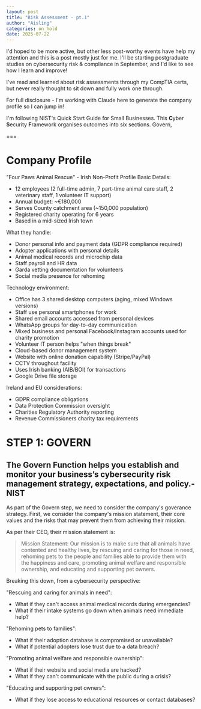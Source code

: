 ```yaml
---
layout: post
title: "Risk Assessment - pt.1"
author: "Aisling"
categories: on_hold
date: 2025-07-22
---
```


I'd hoped to be more active, but other less post-worthy events have help my attention and this is a post mostly just for me. I'll be starting postgraduate studies on cybersecurity risk & compliance in September, and I'd like to see how I learn and improve!

I've read and learned about risk assessments through my CompTIA certs, but never really thought to sit down and fully work one through.

For full disclosure - I'm working with Claude here to generate the company profile so I can jump in!

I'm following NIST's Quick Start Guide for Small Businesses. This **C**yber **S**ecurity **F**ramework
organises outcomes into six sections. Govern, 

===

# Company Profile

"Four Paws Animal Rescue" - Irish Non-Profit Profile
Basic Details:

* 12 employees (2 full-time admin, 7 part-time animal care staff, 2 veterinary staff, 1 volunteer IT support)
* Annual budget: ~€180,000
* Serves County catchment area (~150,000 population)
* Registered charity operating for 6 years
* Based in a mid-sized Irish town

What they handle:

* Donor personal info and payment data (GDPR compliance required)
* Adopter applications with personal details
* Animal medical records and microchip data
* Staff payroll and HR data
* Garda vetting documentation for volunteers
* Social media presence for rehoming

Technology environment:

* Office has 3 shared desktop computers (aging, mixed Windows versions)
* Staff use personal smartphones for work
* Shared email accounts accessed from personal devices
* WhatsApp groups for day-to-day communication
* Mixed business and personal Facebook/Instagram accounts used for charity promotion
* Volunteer IT person helps "when things break"
* Cloud-based donor management system
* Website with online donation capability (Stripe/PayPal)
* CCTV throughout facility
* Uses Irish banking (AIB/BOI) for transactions
* Google Drive file storage

Ireland and EU considerations:

* GDPR compliance obligations
* Data Protection Commission oversight
* Charities Regulatory Authority reporting
* Revenue Commissioners charity tax requirements

# STEP 1: GOVERN
## The Govern Function helps you establish and monitor your business’s cybersecurity risk management strategy, expectations, and policy.- NIST 

As part of the Govern step, we need to consider the company's goverance strategy. First, we consider the company's mission statement, their core values and the risks that may prevent them from achieving their mission.

As per their CEO, their mission statement is:

> Mission Statement: Our mission is to make sure that all animals have contented and healthy lives, by rescuing and caring for those in need, rehoming pets to the people and families able to provide them with the happiness and care, promoting animal welfare and responsible ownership, and educating and supporting pet owners. 

Breaking this down, from a cybersecurity perspective:

"Rescuing and caring for animals in need":

* What if they can't access animal medical records during emergencies?
* What if their intake systems go down when animals need immediate help?

"Rehoming pets to families":

* What if their adoption database is compromised or unavailable?
* What if potential adopters lose trust due to a data breach?

"Promoting animal welfare and responsible ownership":

* What if their website and social media are hacked?
* What if they can't communicate with the public during a crisis?

"Educating and supporting pet owners":

* What if they lose access to educational resources or contact databases?